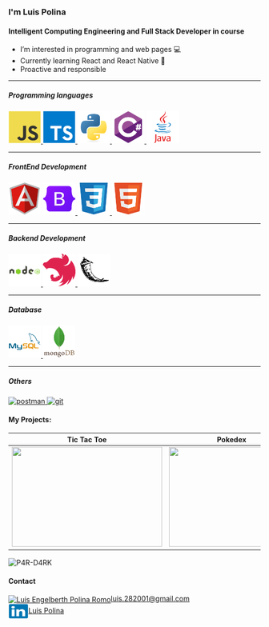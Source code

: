 ### I'm Luis Polina
#### Intelligent Computing Engineering and Full Stack Developer in course



- I’m interested in programming and web pages 💻
- Currently learning React and React Native 🌱
- Proactive and responsible
___




##### Programming languages


<p align="left"> <a href="https://developer.mozilla.org/en-US/docs/Web/JavaScript" target="_blank"> <img src="https://github.com/devicons/devicon/blob/master/icons/javascript/javascript-original.svg" alt="javascript" width="65" height="65"/> <a href="https://www.typescriptlang.org/" target="_blank"> <img src="https://github.com/devicons/devicon/blob/master/icons/typescript/typescript-original.svg" alt="typescript" width="65" height="65"/> </a> <a href="https://www.python.org/" target="_blank"> <img src="https://github.com/devicons/devicon/blob/master/icons/python/python-original.svg" alt="python" width="65" height="65"/> </a> <a href="https://docs.microsoft.com/en-us/dotnet/csharp/" target="_blank"> <img src="https://github.com/devicons/devicon/blob/master/icons/csharp/csharp-original.svg" alt="c#" width="65" height="65"/> </a> <a href="https://www.java.com/es/" target="_blank"> <img src="https://github.com/devicons/devicon/blob/master/icons/java/java-original-wordmark.svg" alt="java" width="65" height="65"/> </a>
</p> 


____


##### FrontEnd Development


<p align="left>
<a href="https://angular.io" target="_blank"> <img src="https://github.com/devicons/devicon/blob/master/icons/angularjs/angularjs-original.svg" alt="angularjs" width="65" height="65"/> </a> <a href="https://getbootstrap.com" target="_blank"> <img src="https://github.com/devicons/devicon/blob/master/icons/bootstrap/bootstrap-original.svg" alt="bootstrap" width="65" height="65"/> </a> <a href="https://www.w3schools.com/css/" target="_blank"> <img src="https://github.com/devicons/devicon/blob/master/icons/css3/css3-original.svg" alt="css3" width="65" height="65"/> </a> <a href="https://www.w3.org/html/" target="_blank"> <img src="https://github.com/devicons/devicon/blob/master/icons/html5/html5-original.svg" alt="html5" width="65" height="65"/> </a>


____


##### Backend Development
<p align="left"> <a href="https://nodejs.org" target="_blank"> <img src="https://github.com/devicons/devicon/blob/master/icons/nodejs/nodejs-original-wordmark.svg" alt="nodejs" width="65" height="65"/> </a>
<a href="https://nestjs.com/" target="_blank"> <img src="https://github.com/devicons/devicon/blob/master/icons/nestjs/nestjs-plain.svg" alt="nestjs" width="65" height="65"/> </a>
<a href="https://flask-es.readthedocs.io/" target="_blank"> <img src="https://github.com/devicons/devicon/blob/master/icons/flask/flask-original.svg" alt="flask" width="65" height="65"/> </a>
</p>

_____


##### Database
<p align="left"> 
<a href="https://www.mysql.com/" target="_blank"> <img src="https://github.com/devicons/devicon/blob/master/icons/mysql/mysql-original-wordmark.svg" alt="mysql" width="65" height="65"/> </a> 
<a href="https://www.mongodb.com/" target="_blank"> <img src="https://github.com/devicons/devicon/blob/master/icons/mongodb/mongodb-original-wordmark.svg" alt="mongodb" width="65" height="65"/> </a> 

_____


 ##### Others
 <p align="left"> 
<a href="https://postman.com" target="_blank"> <img src="https://www.vectorlogo.zone/logos/getpostman/getpostman-icon.svg" alt="postman" width="65" height="65"/> </a>
<a href="https://git-scm.com/" target="_blank"> <img src="https://www.vectorlogo.zone/logos/git-scm/git-scm-icon.svg" alt="git" width="65" height="65"/>  </a>
  </p>


#### My Projects:



| Tic Tac Toe | Pokedex | name3 |
|---|---|---|
| <a href="https://p4r-d4rk.github.io/TicTacToe/"> <img src="https://www.coolmathgames.com/sites/default/files/styles/blog_node_image/public/2022-04/The%20Many%20Names%20of%20Tic%20Tac%20Toe%20Blog%20Thumbnail.png?itok=ojvjYayl" width="300" height="200"/></a> |  <a href="..." target="_blank"> <img src="https://wallpaperaccess.com/full/45649.png" width="250" height="200"/></a> | <a href="..." target="_blank"> <img src="/images/toDo.png" width="250" height="200"/></a>  |



<p><img align="center" src="https://github-readme-stats.vercel.app/api/top-langs?username=P4R-D4RK&show_icons=true&locale=en&layout=compact" alt="P4R-D4RK" /></p>



#### Contact

<a href="mailto:luis.282001@gmail.com " target="blank"><img align="center" src="https://cdn.jsdelivr.net/npm/simple-icons@3.0.1/icons/gmail.svg" alt="Luis Engelberth Polina Romo" height="30" width="40" />luis.282001@gmail.com</a> <br>
<a href="https://www.linkedin.com/in/luis-engelberth-p-890526129/" target="blank"><img align="center" src="https://github.com/devicons/devicon/blob/master/icons/linkedin/linkedin-original.svg" height="30" width="40" />Luis Polina</a>
</p>
